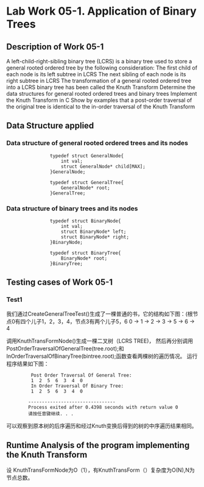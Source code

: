# Lab Work 05-1. Application of Binary Trees

## Description of Work 05-1
A left-child-right-sibling binary tree (LCRS) is a binary tree used to store a general rooted ordered tree by the following consideration:
	The first child of each node is its left subtree in LCRS
	The next sibling of each node is its right subtree in LCRS
	The transformation of a general rooted ordered tree into a LCRS binary tree has been called the Knuth Transform
Determine the data structures for general rooted ordered trees and binary trees
Implement the Knuth Transform in C
Show by examples that a post-order traversal of the original tree is identical to the in-order traversal of the Knuth Transform

## Data Structure applied
### Data structure of general rooted ordered trees and its nodes
					typedef struct GeneralNode{
						int val;
						struct GeneralNode* child[MAX];
					}GeneralNode;

					typedef struct GeneralTree{
						GeneralNode* root;
					}GeneralTree;
					
### Data structure of binary trees and its nodes
					typedef struct BinaryNode{
						int val;
						struct BinaryNode* left;
						struct BinaryNode* right;
					}BinaryNode;

					typedef struct BinaryTree{
						BinaryNode* root; 
					}BinaryTree;
					
## Testing cases of Work 05-1
### Test1
我们通过CreateGeneralTreeTest()生成了一棵普通的书，它的结构如下图：(根节点0有四个儿子1，2，3，4，节点3有两个儿子5，6
			0
				-> 1
				-> 2
				-> 3
							-> 5
							-> 6
				-> 4
				
调用KnuthTransFormNode()生成一棵二叉树（LCRS TREE)，
然后再分别调用	PostOrderTraversalOfGeneralTree(tree.root);和InOrderTraversalOfBinaryTree(bintree.root);函数查看两棵树的遍历情况。
运行程序结果如下图：

			 Post Order Traversal Of General Tree:
			 1  2  5  6  3  4  0
			 In Order Traversal Of Binary Tree:
			 1  2  5  6  3  4  0

			--------------------------------
			Process exited after 0.4398 seconds with return value 0
			请按任意键继续. . .

可以观察到原本树的后序遍历和经过Knuth变换后得到的树的中序遍历结果相同。

## Runtime Analysis of the program implementing the Knuth Transform

设 KnuthTransFormNode为O（1），有KnuthTransForm（）复杂度为O(N),N为节点总数。
